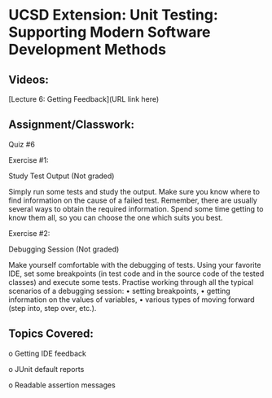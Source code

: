 # UCSD Extension: Unit Testing: Supporting Modern Software Development Methods

## Videos: 

[Lecture 6: Getting Feedback](URL link here)

## Assignment/Classwork:

Quiz #6

Exercise #1:

Study Test Output (Not graded)

Simply run some tests and study the output. Make sure you know where to find information on the
cause of a failed test. Remember, there are usually several ways to obtain the required information.
Spend some time getting to know them all, so you can choose the one which suits you best.

Exercise #2: 

Debugging Session (Not graded)

Make yourself comfortable with the debugging of tests. Using your favorite IDE, set some breakpoints
(in test code and in the source code of the tested classes) and execute some tests. Practise working
through all the typical scenarios of a debugging session:
• setting breakpoints,
• getting information on the values of variables,
• various types of moving forward (step into, step over, etc.).


## Topics Covered: 

o	Getting IDE feedback

o	JUnit default reports

o	Readable assertion messages

